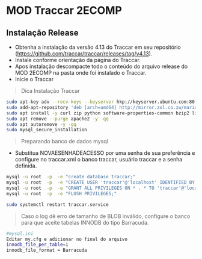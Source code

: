 # MOD Traccar 2ECOMP

## Instalação Release

- Obtenha a instalação da versão 4.13 do Traccar em seu repositório (https://github.com/traccar/traccar/releases/tag/v4.13).
- Instale conforme orientação da página do Traccar.
- Apos instalação descompacte todo o conteúdo do arquivo release do MOD 2ECOMP na pasta onde foi instalado o Traccar.
- Inicie o Traccar

> Dica Instalação Traccar

```bash
sudo apt-key adv --recv-keys --keyserver hkp://keyserver.ubuntu.com:80 0xF1656F24C74CD1D8
sudo add-apt-repository 'deb [arch=amd64] http://mirror.zol.co.zw/mariadb/repo/10.3/ubuntu bionic main'
sudo apt install -y curl zip python software-properties-common bzip2 libio-socket-ssl-perl libnet-ssleay-perl unzip mariadb-server mariadb-client -qq
sudo apt remove --purge apache2 -y -qq
sudo apt autoremove -y -qq
sudo mysql_secure_installation
```

> Preparando banco de dados mysql
- Substitua NOVAESENHADEACESSO por uma senha de sua preferência e configure no traccar.xml o banco traccar, usuário traccar e a senha definida.
```bash
mysql -u root  -p  -e "create database traccar;"
mysql -u root  -p  -e "CREATE USER 'traccar'@'localhost' IDENTIFIED BY 'NOVAESENHADEACESSO';"
mysql -u root  -p  -e "GRANT ALL PRIVILEGES ON * . * TO 'traccar'@'localhost';"
mysql -u root  -p  -e "FLUSH PRIVILEGES;"

sudo systemctl restart traccar.service
```

> Caso o log dê erro de tamanho de BLOB inválido, configure o banco para que aceite tabelas INNODB do tipo Barracuda.
```bash
#mysql.ini
Editar my.cfg e adicionar no final do arquivo
innodb_file_per_table=1
innodb_file_format = Barracuda
```
